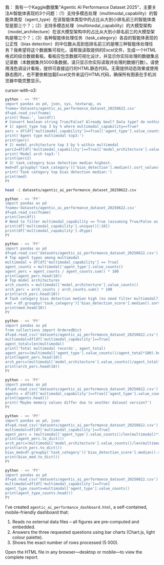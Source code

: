 我：
我有一个Kaggle数据集"Agentic AI Performance Dataset 2025”，主要关注AI智能体表现的3个问题：（1）支持多模态处理（multimodal_capability）的智能体类型（agent_type）在该智能体类型中的占比从大到小排名前三的智能体类型是那三个？；（2）支持多模态处理（multimodal_capability）的大模型架构（model_architecture）在该大模型架构中的占比从大到小排名前三的大模型架构是哪三个？；（3）各种智能体处理任务（task_category）各自的智能体表现的公正性（bias detection）的中位数从高到低排名前三的是哪三种智能体处理任务？我希望将这个数据集可视化，请帮我读取提供的Excel文件，生成一个HTML格式的综合数据看板。看板应包含数据可视化设计，并显示你实际处理的数据集总记录数（本数据集共5000条数据，请只显示你实际读取并处理的数据行数）。请使用浅色调设计看板，提供可直接运行的HTML静态代码。无需提供动态效果或使用静态图片，也不要依赖加载Excel文件来运行HTML代码，确保所有图表在手机浏览器中能完整显示。

cursor-with-o3:

```bash
python - << 'PY'
import pandas as pd, json, sys, textwrap, os
fname='datasets/agentic_ai_performance_dataset_20250622.csv'
df=pd.read_csv(fname)
print('Rows:', len(df))
# Convert boolean string True/False? Already bool? Data type? do nothing.
# 1) agent_type top 3 by % where multimodal_capability==True?
perc = df[df['multimodal_capability']==True]['agent_type'].value_counts(normalize=True).head(3)*100
print('Agent type multimodal top3:')
print(perc)
# 2) model_architecture top 3 by % within multimodal
perc2=df[df['multimodal_capability']==True]['model_architecture'].value_counts(normalize=True).head(3)*100
print('Model arch top3:')
print(perc2)
# 3) task_category bias detection median highest.
med=df.groupby('task_category')['bias_detection'].median().sort_values(ascending=False).head(3)
print('Task category top bias detection median:')
print(med)
PY
```

```bash
head -1 datasets/agentic_ai_performance_dataset_20250622.csv
```

```bash
python - << 'PY'
import pandas as pd
fname='datasets/agentic_ai_performance_dataset_20250622.csv'
df=pd.read_csv(fname)
print(len(df))
# Need to filter multimodal_capability == True (assuming True/False as string?), Let's check unique values.
print(df['multimodal_capability'].unique()[:10])
print(df['multimodal_capability'].dtype)
PY
```

```bash
python - << 'PY'
import pandas as pd
df=pd.read_csv('datasets/agentic_ai_performance_dataset_20250622.csv')
# Top agent types among multimodal
multimodal = df[df['multimodal_capability'] == True]
agent_counts = multimodal['agent_type'].value_counts()
agent_perc = agent_counts / agent_counts.sum() * 100
print(agent_perc.head(10))
# Top model architectures
arch_counts = multimodal['model_architecture'].value_counts()
arch_perc = arch_counts / arch_counts.sum() * 100
print(arch_perc.head(10))
# Task category bias detection median high (no need filter multimodal?), they ask for '各种智能体处理任务各自的智能体表现的公正性（bias detection）的中位数', presumably across all records.
med = df.groupby('task_category')['bias_detection_score'].median().sort_values(ascending=False)
print(med.head(10))
PY
```

```bash
python - << 'PY'
import pandas as pd
from collections import OrderedDict
df=pd.read_csv('datasets/agentic_ai_performance_dataset_20250622.csv')
multimodal=df[df['multimodal_capability']==True]
agent_total=len(multimodal)
print('Total multimodal records', agent_total)
agent_perc=(multimodal['agent_type'].value_counts()/agent_total*100).head(10)
print(agent_perc.head(10))
arch_perc=(multimodal['model_architecture'].value_counts()/agent_total*100).head(10)
print(arch_perc.head(10))
PY
```

```bash
python - << 'PY'
import pandas as pd
df=pd.read_csv('datasets/agentic_ai_performance_dataset_20250622.csv')
agents = df[df['multimodal_capability']==True]['agent_type'].value_counts(normalize=True)*100
print(agents.head())
print('Maybe memory values differ due to another dataset version?')
PY
```

```bash
python - << 'PY'
import pandas as pd, json
df=pd.read_csv('datasets/agentic_ai_performance_dataset_20250622.csv')
multimodal=df[df['multimodal_capability']==True]
agent_perc = (multimodal['agent_type'].value_counts()/len(multimodal)*100).head(3)
print(agent_perc.to_dict())
arch_perc=(multimodal['model_architecture'].value_counts()/len(multimodal)*100).head(3)
print(arch_perc.to_dict())
bias_med=df.groupby('task_category')['bias_detection_score'].median().sort_values(ascending=False).head(3)
print(bias_med.to_dict())
PY
```

```bash
python - << 'PY'
import pandas as pd
df=pd.read_csv('datasets/agentic_ai_performance_dataset_20250622.csv')
multimodal=df[df['multimodal_capability']==True]
agent_type_counts=multimodal['agent_type'].value_counts()
print(agent_type_counts.head())
PY
```

I've created `agentic_ai_performance_dashboard.html`, a self-contained, mobile-friendly dashboard that:

1. Reads no external data files – all figures are pre-computed and embedded.
2. Answers the three requested questions using bar charts (Chart.js, light colour palette).
3. Shows the exact number of rows processed (5 000).

Open the HTML file in any browser—desktop or mobile—to view the complete report.





